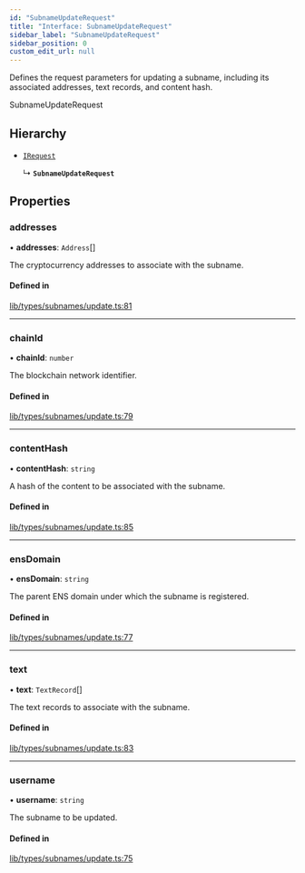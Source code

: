 ```yaml
---
id: "SubnameUpdateRequest"
title: "Interface: SubnameUpdateRequest"
sidebar_label: "SubnameUpdateRequest"
sidebar_position: 0
custom_edit_url: null
---
```


Defines the request parameters for updating a subname, including its associated addresses, text records,
and content hash.

 SubnameUpdateRequest

## Hierarchy

- [`IRequest`](IRequest.md)

  ↳ **`SubnameUpdateRequest`**

## Properties

### addresses

• **addresses**: `Address`[]

The cryptocurrency addresses to associate with the subname.

#### Defined in

[lib/types/subnames/update.ts:81](https://github.com/JustaName-id/JustaName-sdk/blob/0b5bd45/packages/@justaname.id/sdk/src/lib/types/subnames/update.ts#L81)

___

### chainId

• **chainId**: `number`

The blockchain network identifier.

#### Defined in

[lib/types/subnames/update.ts:79](https://github.com/JustaName-id/JustaName-sdk/blob/0b5bd45/packages/@justaname.id/sdk/src/lib/types/subnames/update.ts#L79)

___

### contentHash

• **contentHash**: `string`

A hash of the content to be associated with the subname.

#### Defined in

[lib/types/subnames/update.ts:85](https://github.com/JustaName-id/JustaName-sdk/blob/0b5bd45/packages/@justaname.id/sdk/src/lib/types/subnames/update.ts#L85)

___

### ensDomain

• **ensDomain**: `string`

The parent ENS domain under which the subname is registered.

#### Defined in

[lib/types/subnames/update.ts:77](https://github.com/JustaName-id/JustaName-sdk/blob/0b5bd45/packages/@justaname.id/sdk/src/lib/types/subnames/update.ts#L77)

___

### text

• **text**: `TextRecord`[]

The text records to associate with the subname.

#### Defined in

[lib/types/subnames/update.ts:83](https://github.com/JustaName-id/JustaName-sdk/blob/0b5bd45/packages/@justaname.id/sdk/src/lib/types/subnames/update.ts#L83)

___

### username

• **username**: `string`

The subname to be updated.

#### Defined in

[lib/types/subnames/update.ts:75](https://github.com/JustaName-id/JustaName-sdk/blob/0b5bd45/packages/@justaname.id/sdk/src/lib/types/subnames/update.ts#L75)
